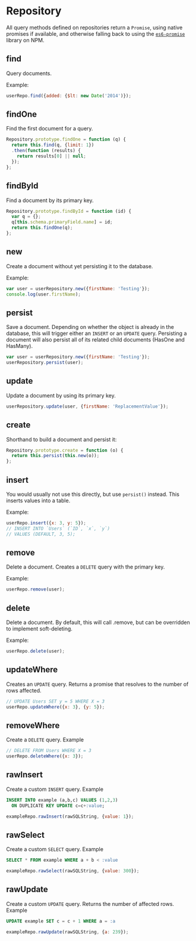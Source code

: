 # Repository

All query methods defined on repositories return a `Promise`, using native promises if available, and otherwise falling back to using the [`es6-promise`](https://www.npmjs.com/package/es6-promise) library on NPM.

## find

Query documents.

Example:

```js
userRepo.find({added: {$lt: new Date('2014')});
```

## findOne

Find the first document for a query.

```js
Repository.prototype.findOne = function (q) {
  return this.find(q, {limit: 1})
  .then(function (results) {
    return results[0] || null;
  });
};
```

## findById

Find a document by its primary key.

```js
Repository.prototype.findById = function (id) {
  var q = {};
  q[this.schema.primaryField.name] = id;
  return this.findOne(q);
};
```

## new

Create a document without yet persisting it to the database.

Example:

```js
var user = userRepository.new({firstName: 'Testing'});
console.log(user.firstName);
```

## persist

Save a document. Depending on whether the object is already in the database, this will trigger either an `INSERT` or an `UPDATE` query.
Persisting a document will also persist all of its related child documents (HasOne and HasMany).

```js
var user = userRepository.new({firstName: 'Testing'});
userRepository.persist(user);
```

## update

Update a document by using its primary key.

```js
userRepository.update(user, {firstName: 'ReplacementValue'});
```

## create

Shorthand to build a document and persist it:

```js
Repository.prototype.create = function (o) {
  return this.persist(this.new(o));
};
```

## insert

You would usually not use this directly, but use `persist()` instead. This inserts values into a table.

Example:

```js
userRepo.insert({x: 3, y: 5});
// INSERT INTO `Users` (`ID`, `x`, `y`)
// VALUES (DEFAULT, 3, 5);

```


## remove

Delete a document. Creates a `DELETE` query with the primary key.

Example:

```js
userRepo.remove(user);
```

## delete

Delete a document. By default, this will call .remove, but can be overridden to implement soft-deleting.

Example:

```js
userRepo.delete(user);
```

## updateWhere

Creates an `UPDATE` query. Returns a promise that resolves to the number of rows affected.

```js
// UPDATE Users SET y = 5 WHERE X = 3
userRepo.updateWhere({x: 3}, {y: 5});
```

## removeWhere

Create a `DELETE` query.
Example

```js
// DELETE FROM Users WHERE X = 3
userRepo.deleteWhere({x: 3});
```



## rawInsert

Create a custom `INSERT` query.
Example
```sql
INSERT INTO example (a,b,c) VALUES (1,2,3)
  ON DUPLICATE KEY UPDATE c=c+:value;
```
```js
exampleRepo.rawInsert(rawSQLString, {value: 1});
```

## rawSelect

Create a custom `SELECT` query.
Example
```sql
SELECT * FROM example WHERE a + b < :value
```
```js
exampleRepo.rawSelect(rawSQLString, {value: 300});
```

## rawUpdate

Create a custom `UPDATE` query.
Returns the number of affected rows.
Example
```sql
UPDATE example SET c = c + 1 WHERE a = :a
```
```js
exampleRepo.rawUpdate(rawSQLString, {a: 239});
```
